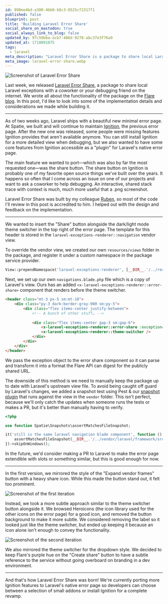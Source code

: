 ```yaml
---
id: 890ee4bd-a300-4bb0-b8c3-8525cf2317f1
published: false
blueprint: post
title: 'Building Laravel Error Share'
social_share_on_mastodon: true
social_always_link_to_blog: false
updated_by: 97c59bba-acb7-406d-9278-abc37e3f76a9
updated_at: 1718091075
tags:
  - laravel
meta_description: "Laravel Error Share is a package to share local Laravel exceptions with a coworker or your debugging friend on the internet. Here's a look into some of the implementation details and considerations we made while building it."
meta_image: laravel-error-share.webp
---
```

![Screenshot of Laravel Error Share](https://sebastiandedeyne.com/assets/laravel-error-share.webp)

Last week, we released [Laravel Error Share](https://github.com/spatie/laravel-error-share), a package to share local Laravel exceptions with a coworker or your debugging friend on the internet. We wrote all about the functionality of the package on the [Flare blog](https://flareapp.io/blog/introducing-laravel-error-share). In this post, I'd like to look into some of the implementation details and considerations we made while building it.

<!--more-->

---

As of two weeks ago, Laravel ships with a beautiful new minimal error page. At Spatie, we built and will continue to maintain [Ignition](https://flareapp.io/ignition), the previous error page. After the new one was released, some people were missing features Ignition provides that aren't available anymore. You can still install Ignition for a more detailed view when debugging, but we also wanted to have some core features from Ignition accessible as a "plugin" for Laravel's native error page.

The main feature we wanted to port—which was also by far the most requested one—was the share button. The share button on Ignition is probably one of my favorite open source things we've built over the years. It happens so often that I come across an issue on one of our projects and want to ask a coworker to help debugging. An interactive, shared stack trace with context is much, much more useful that a .png screenshot.

Laravel Error Share was built by my colleague [Ruben](http://rubenvanassche.com), so most of the code I'll review in this post is accredited to him. I helped out with the design and feedback on the implementation.

---

We wanted to insert the "Share" button alongside the dark/light mode theme switcher in the top right of the error page. The template for this header is stored in the `laravel-exceptions-renderer::navigation` vendor view.

To override the vendor view, we created our own `resources/views` folder in the package, and register it under a custom namespace in the package service provider.

```php
View::prependNamespace('laravel-exceptions-renderer', [__DIR__.'/../resources/views']);
```

Next, we set up our own `navigations.blade.php` file which is a copy of Laravel's view. Ours has an added `<x-laravel-exceptions-renderer::error-share>` component that renders before the theme switcher.

```html
<header class="mt-3 px-5 sm:mt-10">
    <div class="py-3 dark:border-gray-900 sm:py-5">
        <div class="flex items-center justify-between">
            <!-- A bunch of other stuff… -->
            
            <div class="flex items-center gap-3 sm:gap-6">
                <x-laravel-exceptions-renderer::error-share :exception="$exception" />
                <x-laravel-exceptions-renderer::theme-switcher />
            </div>
        </div>
    </div>
</header>
```

We pass the exception object to the error share component so it can parse and transform it into a format the Flare API can digest for the publicly shared URL.

The downside of this method is we need to manually keep the package up to date with Laravel's upstream view file. To avoid being caught off guard by Laravel's changes, we added a snapshot test using Pest & our [snapshot plugin](https://github.com/spatie/pest-plugin-snapshots) that runs against the view in the `vendor` folder. This isn't perfect, because we'll only catch the updates when someone runs the tests or makes a PR, but it's better than manually having to verify.

```php
<?php

use function Spatie\Snapshots\assertMatchesFileSnapshot;

it('still is the same laravel navigation blade component', function () {
    assertMatchesFileSnapshot(__DIR__.'/../vendor/laravel/framework/src/Illuminate/Foundation/resources/exceptions/renderer/components/navigation.blade.php');
})->skipOnWindows();
```

In the future, we'd consider making a PR to Laravel to make the error page extendible with slots or something similar, but this is good enough for now.

---

In the first version, we mirrored the style of the "Expand vendor frames" button with a heavy share icon. While this made the button stand out, it felt too prominent.

![Screenshot of the first iteration](https://sebastiandedeyne.com/assets/laravel-error-share-first-iteration.webp)

Instead, we took a more subtle approach similar to the theme switcher button alongside it. We browsed Heroicons (the icon library used for the other icons on the error page) for a good icon, and removed the button background to make it more subtle. We considered removing the label so it looked just like the theme switcher, but ended up keeping it because an icon alone isn't enough to convey the functionality.

![Screenshot of the second iteration](https://sebastiandedeyne.com/assets/laravel-error-share-second-iteration.webp)

We also mirrored the theme switcher for the dropdown style. We decided to keep Flare's purple hue on the "Create share" button to have a subtle reference to the service without going overboard on branding in a dev environment.

---

And that's how Laravel Error Share was born! We're currently porting more Ignition features to Laravel's native error page so developers can choose between a selection of small addons or install Ignition for a complete revamp.